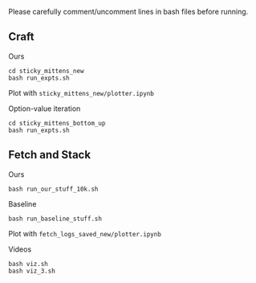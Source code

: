 Please carefully comment/uncomment lines in bash files before running.

## Craft
Ours
```
cd sticky_mittens_new
bash run_expts.sh
```
Plot with ```sticky_mittens_new/plotter.ipynb```

Option-value iteration
```
cd sticky_mittens_bottom_up
bash run_expts.sh
```

## Fetch and Stack
Ours
```
bash run_our_stuff_10k.sh
```

Baseline
```
bash run_baseline_stuff.sh
```
Plot with ```fetch_logs_saved_new/plotter.ipynb```

Videos
```
bash viz.sh
bash viz_3.sh
```



